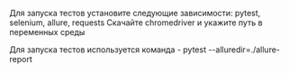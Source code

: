 Для запуска тестов установите следующие зависимости:
pytest, selenium, allure, requests
Скачайте chromedriver и укажите путь в переменных среды

Для запуска тестов используется команда - pytest --alluredir=./allure-report
